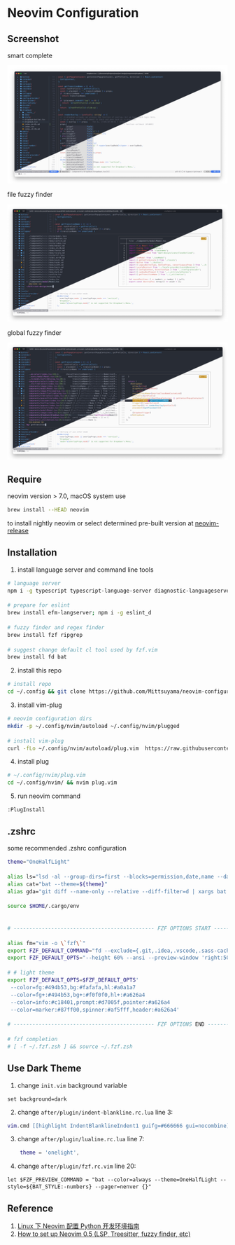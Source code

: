# Neovim Configuration

## Screenshot

smart complete

![smart_complete](./complete.jpg)

file fuzzy finder

![file-fuzzy-filder](./files.jpg)

global fuzzy finder

![global-fuzzy-finder](./global.jpg)

## Require

neovim version > 7.0, macOS system use 

```bash
brew install --HEAD neovim
```

to install nightly neovim or select determined pre-built version at [neovim-release](https://github.com/neovim/neovim/releases/tag/v0.7.0)

## Installation

1. install language server and command line tools

```bash
# language server
npm i -g typescript typescript-language-server diagnostic-languageserver

# prepare for eslint
brew install efm-langserver; npm i -g eslint_d

# fuzzy finder and regex finder
brew install fzf ripgrep

# suggest change default cl tool used by fzf.vim
brew install fd bat
```

2. install this repo

```bash
# install repo
cd ~/.config && git clone https://github.com/Mittsuyama/neovim-configuration.git nvim
```

3. install vim-plug

```bash
# neovim configuration dirs
mkdir -p ~/.config/nvim/autoload ~/.config/nvim/plugged

# install vim-plug
curl -fLo ~/.config/nvim/autoload/plug.vim  https://raw.githubusercontent.com/junegunn/vim-plug/master/plug.vim
```

4. install plug

```bash
# ~/.config/nvim/plug.vim
cd ~/.config/nvim/ && nvim plug.vim
```

5. run neovim command

```vim
:PlugInstall
```

## .zshrc

some recommended .zshrc configuration

```zsh
theme="OneHalfLight"

alias ls="lsd -al --group-dirs=first --blocks=permission,date,name --date=relative"
alias cat="bat --theme=${theme}"
alias gda="git diff --name-only --relative --diff-filter=d | xargs bat --theme=${theme} --diff"

source $HOME/.cargo/env


# --------------------------------------------- FZF OPTIONS START ---------------------------------------------

alias fm="vim -o \`fzf\`"
export FZF_DEFAULT_COMMAND="fd --exclude={.git,.idea,.vscode,.sass-cache,node_modules,build} --type f -H"
export FZF_DEFAULT_OPTS="--height 60% --ansi --preview-window 'right:50%' --preview 'bat --color=always --theme=${theme} --style=header,grid,numbers {}'"

# # light theme
export FZF_DEFAULT_OPTS=$FZF_DEFAULT_OPTS'
 --color=fg:#494b53,bg:#fafafa,hl:#a0a1a7
 --color=fg+:#494b53,bg+:#f0f0f0,hl+:#a626a4
 --color=info:#c18401,prompt:#d7005f,pointer:#a626a4
 --color=marker:#87ff00,spinner:#af5fff,header:#a626a4'

# --------------------------------------------- FZF OPTIONS END ---------------------------------------------

# fzf completion
# [ -f ~/.fzf.zsh ] && source ~/.fzf.zsh


```

## Use Dark Theme

1. change `init.vim` background variable

```vim
set background=dark
```

2. change `after/plugin/indent-blankline.rc.lua` line 3:

```lua
vim.cmd [[highlight IndentBlanklineIndent1 guifg=#666666 gui=nocombine]]
```

3. change `after/plugin/lualine.rc.lua` line 7:

```lua
    theme = 'onelight',
```

4. change `after/plugin/fzf.rc.vim` line 20:

```vim
let $FZF_PREVIEW_COMMAND = "bat --color=always --theme=OneHalfLight --style=${BAT_STYLE:-numbers} --pager=nenver {}"
```

## Reference

1. [Linux 下 Neovim 配置 Python 开发环境指南](https://jdhao.github.io/2018/09/05/centos_nvim_install_use_guide/)
2. [How to set up Neovim 0.5 (LSP, Treesitter, fuzzy finder, etc)](https://www.youtube.com/watch?v=FW2X1CXrU1w)
